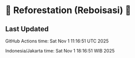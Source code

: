 
# 🌳 Reforestation (Reboisasi) 🌲

## Last Updated

GitHub Actions time: Sat Nov  1 11:16:51 UTC 2025

Indonesia/Jakarta time: Sat Nov  1 18:16:51 WIB 2025
